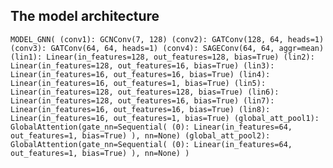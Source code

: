 ## The model architecture

`MODEL_GNN(
  (conv1): GCNConv(7, 128)
  (conv2): GATConv(128, 64, heads=1)
  (conv3): GATConv(64, 64, heads=1)
  (conv4): SAGEConv(64, 64, aggr=mean)
  (lin1): Linear(in_features=128, out_features=128, bias=True)
  (lin2): Linear(in_features=128, out_features=16, bias=True)
  (lin3): Linear(in_features=16, out_features=16, bias=True)
  (lin4): Linear(in_features=16, out_features=1, bias=True)
  (lin5): Linear(in_features=128, out_features=128, bias=True)
  (lin6): Linear(in_features=128, out_features=16, bias=True)
  (lin7): Linear(in_features=16, out_features=16, bias=True)
  (lin8): Linear(in_features=16, out_features=1, bias=True)
  (global_att_pool1): GlobalAttention(gate_nn=Sequential(
    (0): Linear(in_features=64, out_features=1, bias=True)
  ), nn=None)
  (global_att_pool2): GlobalAttention(gate_nn=Sequential(
    (0): Linear(in_features=64, out_features=1, bias=True)
  ), nn=None)
)`
